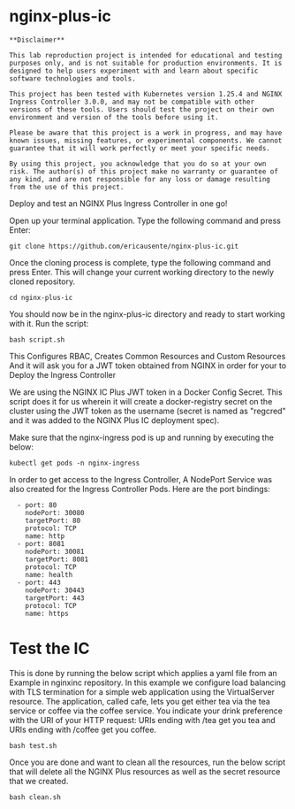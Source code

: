 # nginx-plus-ic

```
**Disclaimer**

This lab reproduction project is intended for educational and testing purposes only, and is not suitable for production environments. It is designed to help users experiment with and learn about specific software technologies and tools.

This project has been tested with Kubernetes version 1.25.4 and NGINX Ingress Controller 3.0.0, and may not be compatible with other versions of these tools. Users should test the project on their own environment and version of the tools before using it.

Please be aware that this project is a work in progress, and may have known issues, missing features, or experimental components. We cannot guarantee that it will work perfectly or meet your specific needs.

By using this project, you acknowledge that you do so at your own risk. The author(s) of this project make no warranty or guarantee of any kind, and are not responsible for any loss or damage resulting from the use of this project.

```

Deploy and test an NGINX Plus Ingress Controller in one go!

Open up your terminal application.
Type the following command and press Enter:
```
git clone https://github.com/ericausente/nginx-plus-ic.git
```

Once the cloning process is complete, type the following command and press Enter. 
This will change your current working directory to the newly cloned repository.
```
cd nginx-plus-ic
```
You should now be in the nginx-plus-ic directory and ready to start working with it. Run the script: 
```
bash script.sh
```

This Configures RBAC, Creates Common Resources and Custom Resources 
And it will ask you for a JWT token obtained from NGINX in order for your to Deploy the Ingress Controller

We are using the NGINX IC Plus JWT token in a Docker Config Secret. 
This script does it for us wherein it will create a docker-registry secret on the cluster using the JWT token as the username (secret is named as "regcred" and it was added to the NGINX Plus IC deployment spec). 


Make sure that the nginx-ingress pod is up and running by executing the below: 
```
kubectl get pods -n nginx-ingress
```


In order to get access to the Ingress Controller, A NodePort Service was also created for the Ingress Controller Pods. 
Here are the port bindings: 

```
  - port: 80
    nodePort: 30080
    targetPort: 80
    protocol: TCP
    name: http
  - port: 8081
    nodePort: 30081
    targetPort: 8081
    protocol: TCP
    name: health
  - port: 443
    nodePort: 30443
    targetPort: 443
    protocol: TCP
    name: https
```

# Test the IC 
This is done by running the below script which applies a yaml file from an Example in nginxinc repository. In this example we configure load balancing with TLS termination for a simple web application using the VirtualServer resource. The application, called cafe, lets you get either tea via the tea service or coffee via the coffee service. You indicate your drink preference with the URI of your HTTP request: URIs ending with /tea get you tea and URIs ending with /coffee get you coffee.

```
bash test.sh
```

Once you are done and want to clean all the resources, run the below script that will delete all the NGINX Plus resources as well as the secret resource that we created. 

```
bash clean.sh
```


